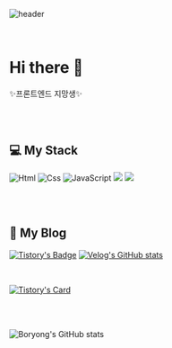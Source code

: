 ![header](https://capsule-render.vercel.app/api?type=waving&color=auto&height=300&section=header&text=BoRyong&fontSize=60)

<br/>

# Hi there 👋

✨프론트엔드 지망생✨

<!--
🔭 I’m currently working on ...
- 🌱 I’m currently learning ...
- 👯 I’m looking to collaborate on ...
- 🤔 I’m looking for help with ...
- 💬 Ask me about ...
- 📫 How to reach me: ...
- 😄 Pronouns: ...
- ⚡ Fun fact: ...
-->

<br/><br/>

## 💻 My Stack
<img alt="Html" src ="https://img.shields.io/badge/HTML5-E34F26.svg?&style=for-the-badge&logo=HTML5&logoColor=white"/> <img alt="Css" src ="https://img.shields.io/badge/CSS3-1572B6.svg?&style=for-the-badge&logo=CSS3&logoColor=white"/> <img alt="JavaScript" src ="https://img.shields.io/badge/JavaScript-F7DF1E.svg?&style=for-the-badge&logo=JavaScript&logoColor=black"/> <img src="https://img.shields.io/badge/React-61DAFB?style=for-the-badge&logo=React&logoColor=white"> <img src="https://img.shields.io/badge/java-3CB371?style=for-the-badge&logo=OpenJDK&logoColor=white">

<br/><br/>

## 💬 My Blog
[![Tistory's Badge](https://github-readme-tistory-card.vercel.app/api/badge?name=Tistory)](https://tensdiary.tistory.com/) [![Velog's GitHub stats](https://velog-readme-stats.vercel.app/api/badge?name=Velog)](https://velog.io/@kwonboryong) 


<br/>

[![Tistory's Card](https://github-readme-tistory-card.vercel.app/api?name={tensdiary}&theme=default)](https://tensdiary.tistory.com/)


<br/><br/>

![Boryong's GitHub stats](https://github-readme-stats.vercel.app/api?username=kwonboryong&show_icons=true&theme=radical)
